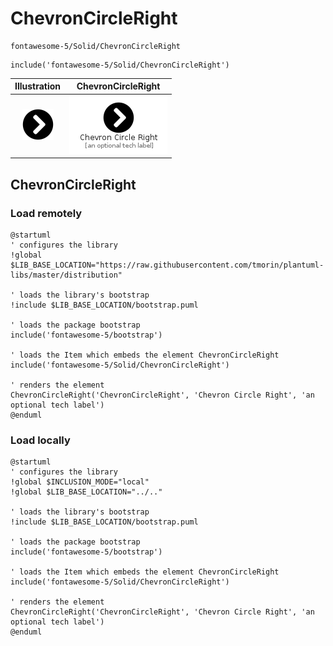 # ChevronCircleRight


```text
fontawesome-5/Solid/ChevronCircleRight
```

```text
include('fontawesome-5/Solid/ChevronCircleRight')
```



| Illustration | ChevronCircleRight |
| :---: | :---: |
| ![illustration for Illustration](../../fontawesome-5/Solid/ChevronCircleRight.png) | ![illustration for ChevronCircleRight](../../fontawesome-5/Solid/ChevronCircleRight.Local.png) |




## ChevronCircleRight

### Load remotely
```plantuml
@startuml
' configures the library
!global $LIB_BASE_LOCATION="https://raw.githubusercontent.com/tmorin/plantuml-libs/master/distribution"

' loads the library's bootstrap
!include $LIB_BASE_LOCATION/bootstrap.puml

' loads the package bootstrap
include('fontawesome-5/bootstrap')

' loads the Item which embeds the element ChevronCircleRight
include('fontawesome-5/Solid/ChevronCircleRight')

' renders the element
ChevronCircleRight('ChevronCircleRight', 'Chevron Circle Right', 'an optional tech label')
@enduml
```

### Load locally
```plantuml
@startuml
' configures the library
!global $INCLUSION_MODE="local"
!global $LIB_BASE_LOCATION="../.."

' loads the library's bootstrap
!include $LIB_BASE_LOCATION/bootstrap.puml

' loads the package bootstrap
include('fontawesome-5/bootstrap')

' loads the Item which embeds the element ChevronCircleRight
include('fontawesome-5/Solid/ChevronCircleRight')

' renders the element
ChevronCircleRight('ChevronCircleRight', 'Chevron Circle Right', 'an optional tech label')
@enduml
```

